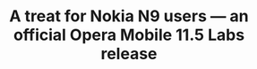 ---
title: A treat for Nokia N9 users — an official Opera Mobile 11.5 Labs release
authors:
- mostyn-bramley
tags:
- TAG
- layout: article
---